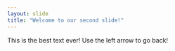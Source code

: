 ```yaml
---
layout: slide
title: "Welcome to our second slide!"
---
```

This is the best text ever!
Use the left arrow to go back!
